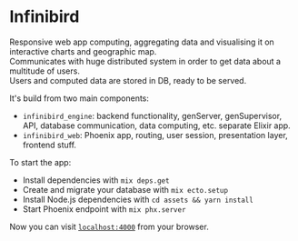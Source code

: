 # Infinibird

Responsive web app computing, aggregating data and visualising it on interactive charts and geographic map.  
Communicates with huge distributed system in order to get data about a multitude of users.  
Users and computed data are stored in DB, ready to be served.

It's build from two main components:

- `infinibird_engine`: backend functionality, genServer, genSupervisor, API, database communication, data computing, etc. separate Elixir app.
- `infinibird_web`: Phoenix app, routing, user session, presentation layer, frontend stuff.

To start the app:

- Install dependencies with `mix deps.get`
- Create and migrate your database with `mix ecto.setup`
- Install Node.js dependencies with `cd assets && yarn install`
- Start Phoenix endpoint with `mix phx.server`

Now you can visit [`localhost:4000`](http://localhost:4000) from your browser.
